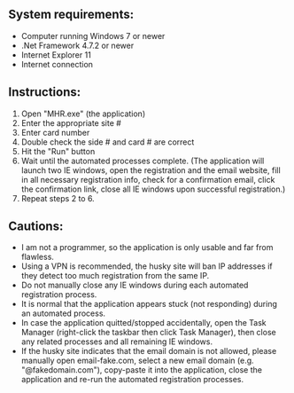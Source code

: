 System requirements:
------------------------------------------------
- Computer running Windows 7 or newer
- .Net Framework 4.7.2 or newer
- Internet Explorer 11
- Internet connection


Instructions:
------------------------------------------------
1. Open "MHR.exe" (the application)
2. Enter the appropriate site #
3. Enter card number
4. Double check the side # and card # are correct
5. Hit the "Run" button
6. Wait until the automated processes complete.
(The application will launch two IE windows, open the registration and the email website, fill in all necessary registration info, check for a confirmation email, click the confirmation link, close all IE windows upon successful registration.)
7. Repeat steps 2 to 6.


Cautions:
------------------------------------------------
- I am not a programmer, so the application is only usable and far from flawless.
- Using a VPN is recommended, the husky site will ban IP addresses if they detect too much registration from the same IP.
- Do not manually close any IE windows during each automated registration process.
- It is normal that the application appears stuck (not responding) during an automated process.
- In case the application quitted/stopped accidentally, open the Task Manager (right-click the taskbar then click Task Manager), then close any related processes and all remaining IE windows.
- If the husky site indicates that the email domain is not allowed, please manually open email-fake.com, select a new email domain (e.g. "@fakedomain.com"), copy-paste it into the application, close the application and re-run the automated registration processes.

